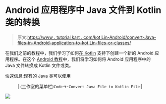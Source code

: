 # Android 应用程序中 Java 文件到 Kotlin 类的转换

> 原文:[https://www . tutorial kart . com/kot Lin-Android/convert-Java-files-in-Android-application-to-kot Lin-files-or-classes/](https://www.tutorialkart.com/kotlin-android/convert-java-files-in-android-application-to-kotlin-files-or-classes/)

在我们之前的教程中，我们学习了如何[在 Kotlin](https://www.tutorialkart.com/kotlin/kotlin-android-application-example/) 支持下创建一个新的 Android 应用程序。在这个 [Android 教程](https://www.tutorialkart.com/kotlin-android-tutorial/)中，我们将学习如何将 Android 应用程序中的 Java 文件转换成 Kotlin 文件或类。

快速信息:现有的 Java 类可以使用

<figure class="wp-block-table">

| (工作室的菜单栏)`Code`->-`Convert Java File to Kotlin File` |

</figure>

[![](../Images/925da31b32d6bc3827932f6c8afb11bb.png)](https://www.tutorialkart.com/)